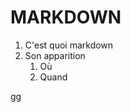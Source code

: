 # MARKDOWN
1. C'est quoi markdown
2. Son apparition
   1. Où
   2. Quand
<html>
<head>
<style>
.g{color:red}
</style>
</head>
<body>
<span class"g">gg</span>
</body>
</html>
